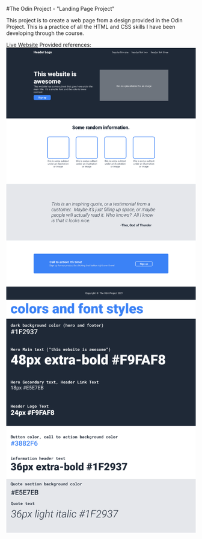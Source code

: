 #The Odin Project - "Landing Page Project"

This project is to create a web page from a design provided in the Odin Project. This is a practice of all the HTML and CSS skills I have been developing through the course.

[Live Website](https://anabrunner.github.io/landing-page/)
Provided references:
![Page reference.](/landing-page-refs/01.png)
![Colors and font styles.](/landing-page-refs/02.png)